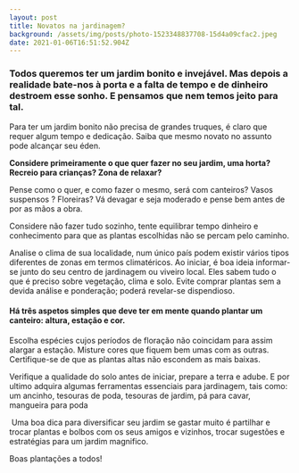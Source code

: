 ```yaml
---
layout: post
title: Novatos na jardinagem?
background: /assets/img/posts/photo-1523348837708-15d4a09cfac2.jpeg
date: 2021-01-06T16:51:52.904Z
---
```

### **Todos queremos ter um jardim bonito e invejável. Mas depois a realidade bate-nos à porta e a falta de tempo e de dinheiro destroem esse sonho. E pensamos que nem temos jeito para tal.**

Para ter um jardim bonito não precisa de grandes truques, é claro que requer algum tempo e dedicação. Saiba que mesmo novato no assunto pode alcançar seu éden.

**Considere primeiramente o que quer fazer no seu jardim, uma horta? Recreio para crianças? Zona de relaxar?**

Pense como o quer, e como fazer o mesmo, será com canteiros? Vasos suspensos ? Floreiras? Vá devagar e seja moderado e pense bem antes de por as mãos a obra.

Considere não fazer tudo sozinho, tente equilibrar tempo dinheiro e conhecimento para que as plantas escolhidas não se percam pelo caminho.

Analise o clima de sua localidade, num único país podem existir vários tipos diferentes de zonas em termos climatéricos. Ao iniciar, é boa ideia informar-se junto do seu centro de jardinagem ou viveiro local. Eles sabem tudo o que é preciso sobre vegetação, clima e solo. Evite comprar plantas sem a devida análise e ponderação; poderá revelar-se dispendioso.



#### **Há três aspetos simples que deve ter em mente quando plantar um canteiro: altura, estação e cor.** 

Escolha  espécies cujos períodos de floração não coincidam para assim alargar a estação. Misture cores que fiquem bem umas com as outras. Certifique-se de que as plantas altas não escondem as mais baixas.

Verifique a qualidade do solo antes de iniciar, prepare a terra e adube. E por ultimo adquira algumas ferramentas essenciais para jardinagem, tais como: um ancinho, tesouras de poda, tesouras de jardim, pá para cavar, mangueira para poda 

 Uma boa dica para diversificar seu jardim se gastar muito é partilhar e trocar plantas e bolbos com os seus amigos e vizinhos, trocar sugestões e estratégias para um jardim magnifico.

Boas plantações a todos!